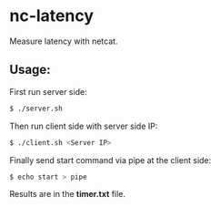 # nc-latency

Measure latency with netcat.

Usage:
------

First run server side:

```sh
$ ./server.sh
```

Then run client side with server side IP:

```sh
$ ./client.sh <Server IP>
```

Finally send start command via pipe at the client side:

```sh
$ echo start > pipe
```

Results are in the **timer.txt** file.
